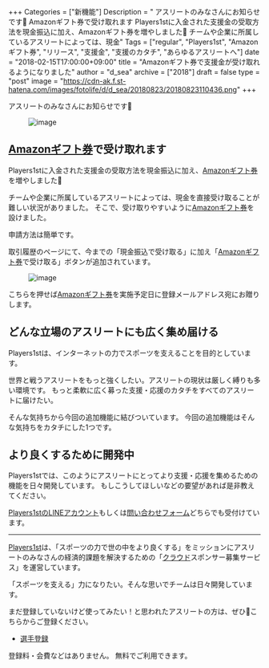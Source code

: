 +++
Categories = ["新機能"]
Description = " アスリートのみなさんにお知らせです📰   Amazonギフト券で受け取れます  Players1stに入金された支援金の受取方法を現金振込に加え、Amazonギフト券を増やしました🎁  チームや企業に所属しているアスリートによっては、現金"
Tags = ["regular", "Players1st", "Amazonギフト券", "リリース", "支援金", "支援のカタチ", "あらゆるアスリートへ"]
date = "2018-02-15T17:00:00+09:00"
title = "Amazonギフト券で支援金が受け取れるようになりました"
author = "d_sea"
archive = ["2018"]
draft = false
type = "post"
image = "https://cdn-ak.f.st-hatena.com/images/fotolife/d/d_sea/20180823/20180823110436.png"
+++

<body>
<p>アスリートのみなさんにお知らせです📰</p>


<p><figure data-orig-width="506" data-orig-height="280" class="tmblr-full"><img src="https://cdn-ak.f.st-hatena.com/images/fotolife/d/d_sea/20180823/20180823110436.png" alt="image" data-orig-width="506" data-orig-height="280"></figure></p>
<h2>
<a class="keyword" href="http://d.hatena.ne.jp/keyword/Amazon%A5%AE%A5%D5%A5%C8%B7%F4">Amazonギフト券</a>で受け取れます</h2>
<p>Players1stに入金された支援金の受取方法を現金振込に加え、<a class="keyword" href="http://d.hatena.ne.jp/keyword/Amazon%A5%AE%A5%D5%A5%C8%B7%F4">Amazonギフト券</a>を増やしました🎁</p>
<p>チームや企業に所属しているアスリートによっては、現金を直接受け取ることが難しい状況がありました。
そこで、受け取りやすいように<a class="keyword" href="http://d.hatena.ne.jp/keyword/Amazon%A5%AE%A5%D5%A5%C8%B7%F4">Amazonギフト券</a>を設けました。</p>
<p>申請方法は簡単です。</p>
<p>取引履歴のページにて、今までの「現金振込で受け取る」に加え「<a class="keyword" href="http://d.hatena.ne.jp/keyword/Amazon%A5%AE%A5%D5%A5%C8%B7%F4">Amazonギフト券</a>で受け取る」ボタンが追加されています。</p>
<figure data-orig-width="280" data-orig-height="122"><img src="https://cdn-ak.f.st-hatena.com/images/fotolife/d/d_sea/20180823/20180823110424.png" alt="image" data-orig-width="280" data-orig-height="122"></figure><p>こちらを押せば<a class="keyword" href="http://d.hatena.ne.jp/keyword/Amazon%A5%AE%A5%D5%A5%C8%B7%F4">Amazonギフト券</a>を実施予定日に登録メールアドレス宛にお贈りします。</p>
<h2>どんな立場のアスリートにも広く集め届ける</h2>
<p>Players1stは、インターネットの力でスポーツを支えることを目的としています。</p>
<p>世界と戦うアスリートをもっと強くしたい。アスリートの現状は厳しく縛りも多い環境です。
もっと柔軟に広く募った支援・応援のカタチをすべてのアスリートに届けたい。</p>
<p>そんな気持ちから今回の追加機能に結びついています。
今回の追加機能はそんな気持ちをカタチにした1つです。</p>
<h2>より良くするために開発中
</h2>
<p>Players1stでは、このようにアスリートにとってより支援・応援を集めるための機能を日々開発しています。 もしこうしてほしいなどの要望があれば是非教えてください。</p>
<p><a href="https://line.me/R/ti/p/%40fuq1261v">Players1stのLINEアカウント</a>もしくは<a href="https://players1.st/feedbacks/new">問い合わせフォーム</a>どちらでも受付けています。</p>
<hr>
<p><a href="https://players1.st/">Players1st</a>は、「スポーツの力で世の中をより良くする」をミッションにアスリートのみなさんの経済的課題を解決するための「<a class="keyword" href="http://d.hatena.ne.jp/keyword/%A5%AF%A5%E9%A5%A6%A5%C9">クラウド</a>スポンサー募集サービス」を運営しています。<br></p>
<p>「スポーツを支える」力になりたい。そんな思いでチームは日々開発しています。</p>
<p>まだ登録していないけど使ってみたい！と思われたアスリートの方は、ぜひ🔗こちらからご登録ください。</p>
<ul><li><a href="https://players1.st/users/sign_up_confirm?token=U9uHncad">選手登録</a></li></ul>
<p>登録料・会費などはありません。 無料でご利用できます。</p>
</body>
